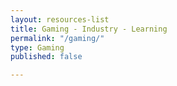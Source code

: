 ```yaml
---
layout: resources-list
title: Gaming - Industry - Learning
permalink: "/gaming/"
type: Gaming
published: false

---
```

